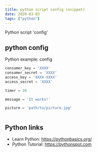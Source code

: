 ```yaml
---
title: python script config (snippet)
date: 2020-03-03
tags: ["python"]
---
```

Python script 'config'


## python config

Python example: config

```python
consumer_key = 'XXXX'
consumer_secret = 'XXXX'
access_key = 'XXXX-XXXX'
access_secret = 'XXXX'

timer = 30

message = 'It works!'

picture = 'path/to/picture.jpg'



```

## Python links

- Learn Python: https://pythonbasics.org/
- Python Tutorial: https://pythonspot.com
